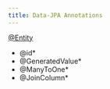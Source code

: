 ```yaml
---
title: Data-JPA Annotations
---
```


[@Entity](Data-JPA%20Entity.md)  
* @id*  
* @GeneratedValue*  
* @ManyToOne*  
* @JoinColumn*
